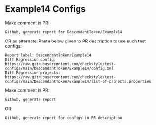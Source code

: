 # Example14 Configs
Make comment in PR:
```
Github, generate report for DescendantToken/Example14
```
OR as alternate:
Paste below given to PR description to use such test configs:
```
Report label: DescendantToken/Example14
Diff Regression config: https://raw.githubusercontent.com/checkstyle/test-configs/main/DescendantToken/Example14/config.xml
Diff Regression projects: https://raw.githubusercontent.com/checkstyle/test-configs/main/DescendantToken/Example14/list-of-projects.properties
```
Make comment in PR:
```
Github, generate report
```
OR
```
Github, generate report for configs in PR description
```
